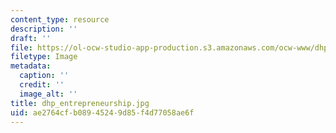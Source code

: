 ```yaml
---
content_type: resource
description: ''
draft: ''
file: https://ol-ocw-studio-app-production.s3.amazonaws.com/ocw-www/dhp_entrepreneurship.jpg
filetype: Image
metadata:
  caption: ''
  credit: ''
  image_alt: ''
title: dhp_entrepreneurship.jpg
uid: ae2764cf-b089-4524-9d85-f4d77058ae6f
---
```

